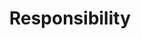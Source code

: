 ---
title: Responsibility
chunks:
  - type: pageHeading
    template: chunks/page-title.njk
    heading: Our Responsibility
  - type: textImage
    template: chunks/text-image.njk
    flip: false
    image:
      image: static/water-tank.jpg
      imageAlt: water tank
    text: >-
      ## What responsibilities we have


      Lorem ipsum dolor sit amet, consectetur adipiscing elit, sed do eiusmod tempor incididunt ut labore et dolore magna aliqua. Hac habitasse platea dictumst quisque sagittis purus. Tellus in metus vulputate eu. Gravida dictum fusce ut placerat orci nulla pellentesque dignissim enim. Sagittis orci a scelerisque purus semper eget. Nisi lacus sed viverra tellus in hac. Blandit massa enim nec dui nunc mattis enim. Id ornare arcu odio ut sem nulla pharetra. A erat nam at lectus urna duis convallis convallis. 


      ## How you know we do them


      Cursus sit amet dictum sit amet justo donec enim diam. Id eu nisl nunc mi ipsum faucibus vitae aliquet. Nunc id cursus metus aliquam eleifend. Pulvinar pellentesque habitant morbi tristique senectus et netus et malesuada. Pulvinar elementum integer enim neque volutpat ac tincidunt vitae. Cursus eget nunc scelerisque viverra. Porta lorem mollis aliquam ut porttitor leo a diam.


      ## How you can help us


      Vulputate odio ut enim blandit volutpat. Non curabitur gravida arcu ac tortor dignissim convallis. Fames ac turpis egestas maecenas pharetra convallis posuere. Egestas purus viverra accumsan in nisl nisi. Et ligula ullamcorper malesuada proin libero nunc. Nec tincidunt praesent semper feugiat nibh sed. Elementum eu facilisis sed odio morbi. Aenean sed adipiscing diam donec adipiscing tristique risus nec. Posuere sollicitudin aliquam ultrices sagittis orci a. Suspendisse ultrices gravida dictum fusce ut placerat. Aliquet nibh praesent tristique magna sit amet purus gravida. Aliquet nibh praesent tristique magna sit amet purus. Tellus pellentesque eu tincidunt tortor. Pellentesque massa placerat duis ultricies.
---